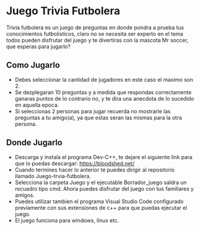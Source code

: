 # Juego Trivia Futbolera
Trivia futbolera es un juego de preguntas en donde pondra a prueba tus conocimientos futbolisticos, claro no se necesita ser experto en el tema todos pueden disfrutar del juego
y te divertiras con la mascota Mr soccer, que esperas para jugarlo?

## Como Jugarlo

- Debes seleccionar la cantidad de jugadores en este caso el maximo son 2.
- Se dezplegaran 10 preguntas y a medida que respondas correctamente ganaras puntos de lo contrario no, y te dira una anecdota de lo sucedido en aquella epoca.
- Si seleccionas 2 personas para jugar recuerda no mostrarle las preguntas a tu amigo(a), ya que estas seran las mismas para la otra persona.

## Donde Jugarlo

- Descarga y instala el programa Dev-C++, te dejare el siguiente link para que lo puedas descargar: https://bloodshed.net/
- Cuando termines hacer lo anterior te puedes dirigir al repositorio llamado Juego-trvia-futbolera.
- Selecciona la carpeta Juego y el ejecutable Borrador_juego saldra un recuadro tipo cmd. Ahora puedes disfrutar del juego con tus familiares y amigos.
- Puedes utilizar tambien el programa Visual Studio Code configurado previamente con sus extensiones de c++ para que puedas ejecutar el juego.
- El juego funciona para windows, linux etc.
